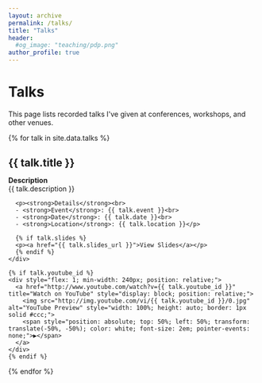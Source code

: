 ```yaml
---
layout: archive
permalink: /talks/
title: "Talks"
header: 
  #og_image: "teaching/pdp.png"
author_profile: true
---
```


# Talks

This page lists recorded talks I've given at conferences, workshops, and other venues.

{% for talk in site.data.talks %}
<div style="margin-bottom: 2em;">
  <h2 style="margin-bottom: 0;">{{ talk.title }}</h2>
  
  <div style="display: flex; align-items: flex-start; gap: 20px;">
    <div style="flex: 3;">
      <p><strong>Description</strong><br>
      {{ talk.description }}</p>
      
      <p><strong>Details</strong><br>
      - <strong>Event</strong>: {{ talk.event }}<br>
      - <strong>Date</strong>: {{ talk.date }}<br>
      - <strong>Location</strong>: {{ talk.location }}</p>
      
      {% if talk.slides %}
      <p><a href="{{ talk.slides_url }}">View Slides</a></p>
      {% endif %}
    </div>
    
    {% if talk.youtube_id %}
    <div style="flex: 1; min-width: 240px; position: relative;">
      <a href="http://www.youtube.com/watch?v={{ talk.youtube_id }}" title="Watch on YouTube" style="display: block; position: relative;">
        <img src="http://img.youtube.com/vi/{{ talk.youtube_id }}/0.jpg" alt="YouTube Preview" style="width: 100%; height: auto; border: 1px solid #ccc;">
        <span style="position: absolute; top: 50%; left: 50%; transform: translate(-50%, -50%); color: white; font-size: 2em; pointer-events: none;">▶</span>
      </a>
    </div>
    {% endif %}
  </div>
</div>
{% endfor %}
